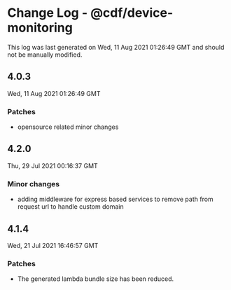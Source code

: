# Change Log - @cdf/device-monitoring

This log was last generated on Wed, 11 Aug 2021 01:26:49 GMT and should not be manually modified.

## 4.0.3
Wed, 11 Aug 2021 01:26:49 GMT

### Patches

- opensource related minor changes

## 4.2.0
Thu, 29 Jul 2021 00:16:37 GMT

### Minor changes

- adding middleware for express based services to remove path from request url to handle custom domain

## 4.1.4
Wed, 21 Jul 2021 16:46:57 GMT

### Patches

- The generated lambda bundle size has been reduced.

